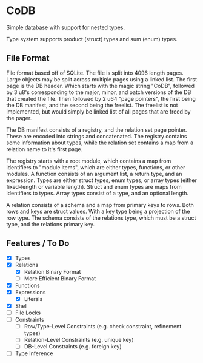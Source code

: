 # CoDB

Simple database with support for nested types.

Type system supports product (struct) types and sum (enum) types.

## File Format

File format based off of SQLite. The file is split 
into 4096 length pages. Large objects may be split 
across multiple pages using a linked list. The first 
page is the DB header. Which starts with the magic 
string "CoDB", followed by 3 u8's corresponding to 
the major, minor, and patch versions of the DB that
created the file. Then followed by 2 u64 "page 
pointers", the first being the DB manifest, and the second being the freelist. The freelist is not implemented, but would simply be linked list of 
all pages that are freed by the pager.

The DB manifest consists of a registry, and the 
relation set page pointer. These are encoded into 
strings and concatenated. The registry contains some 
information about types, while the relation set 
contains a map from a relation name to it's first page.

The registry starts with a root module, which 
contains a map from identifiers to "module items",
which are either types, functions, or other modules.
A function consists of an argument list, a return 
type, and an expression. Types are either struct 
types, enum types, or array types (either fixed-length
or variable length). Struct and enum types are maps 
from identifiers to types. Array types consist of 
a type, and an optional length.

A relation consists of a schema and a map from 
primary keys to rows. Both rows and keys are struct 
values. With a key type being a projection of the 
row type. The schema consists of the relations type, 
which must be a struct type, and the relations primary 
key.

## Features / To Do

- [x] Types
- [x] Relations
    - [x] Relation Binary Format
    - [ ] More Efficient Binary Format
- [x] Functions
- [x] Expressions
    - [x] Literals
- [x] Shell
- [ ] File Locks
- [ ] Constraints
    - [ ] Row/Type-Level Constraints (e.g. check constraint, refinement types)
    - [ ] Relation-Level Constraints (e.g. unique key)
    - [ ] DB-Level Constraints (e.g. foreign key)
- [ ] Type Inference
